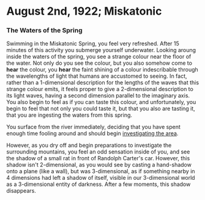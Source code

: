 # August 2nd, 1922; Miskatonic 
### The Waters of the Spring

<p>Swimming in the Miskatonic Spring, you feel very refreshed. After
15 minutes of this activity you submerge yourself underwater. Looking
aroung inside the waters of the spring, you see a strange colour near
the floor of the water. Not only do you see the colour, but you also
somehow come to <b>hear</b> the colour, you <b>hear</b> the faint
shining of a colour indescribable through the wavelengths of light
that humans are accustomed to seeing. In fact, rather than a 
1-dimensional description for the lengths of the waves that this
strange colour emits, it feels proper to give a 2-dimensional
description to its light waves, having a second dimension parallel
to the imaginary axis. You also begin to feel as if you can taste this 
colour, and unfortunately, you begin to feel that not only you could
taste it, but that you also are tasting it, that you are ingesting the
waters from this spring.</p>

You surface from the river immediately, deciding that you have spent
enough time fooling around and should begin [investigating the area](InvestigateTransition1.md).

<p>However, as you dry off and begin preparations to investigate the
surrounding mountains, you feel an odd sensation inside of you, and
see the shadow of a small rat in front of Randolph Carter's car.
However, this shadow isn't 2-dimensional, as you would see by casting
a hand-shadow onto a plane (like a wall), but was 3-dimensional, as if
something nearby in 4 dimensions had left a shadow of itself, visible
in our 3-dimensional world as a 3-dimensional entity of darkness.
After a few moments, this shadow disappears.</p>